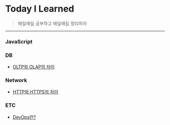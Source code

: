 # Today I Learned
>매일매일 공부하고 매일매일 정리하자

---------------------------------------------------------------------------------------------------------------------- 
### JavaScript

### DB
  * [OLTP와 OLAP의 차이](https://github.com/WannyWanny/TIL/blob/master/DB/OLTP%26OLAP.md)
 
### Network 
 * [HTTP와 HTTPS의 차이](https://github.com/WannyWanny/TIL/blob/master/Network/HTTP.md)

 ### ETC
  * [DevOps란?](https://aws.amazon.com/ko/devops/what-is-devops/)
